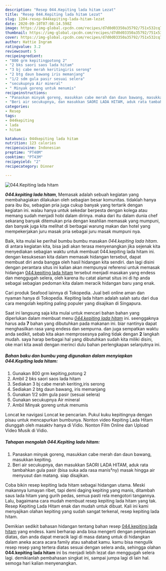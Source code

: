 ```yaml
---
description: "Resep 044.Kepiting lada hitam Lezat"
title: "Resep 044.Kepiting lada hitam Lezat"
slug: 1204-resep-044kepiting-lada-hitam-lezat
date: 2020-09-10T07:08:14.598Z
image: https://img-global.cpcdn.com/recipes/d7d0d03350a35792/751x532cq70/044kepiting-lada-hitam-foto-resep-utama.jpg
thumbnail: https://img-global.cpcdn.com/recipes/d7d0d03350a35792/751x532cq70/044kepiting-lada-hitam-foto-resep-utama.jpg
cover: https://img-global.cpcdn.com/recipes/d7d0d03350a35792/751x532cq70/044kepiting-lada-hitam-foto-resep-utama.jpg
author: Hattie Ingram
ratingvalue: 3.2
reviewcount: 5
recipeingredient:
- "800 grm kepitingpotong 2"
- "2 bks saori saos lada hitam"
- "3 bj cabe merah keritingiris serong"
- "2 btg daun bawang iris memanjang"
- "1/2 sdm gula pasir sesuai selera"
- "secukupnya Air mineral"
- " Minyak goreng untuk menumis"
recipeinstructions:
- "Panaskan minyak goreng, masukkan cabe merah dan daun bawang, masukkan kepiting."
- "Beri air secukupnya, dan masukkan SAORI LADA HITAM, aduk rata tambahkan gula pasir (bisa suka ada rasa manis²ny) masak hingga air menyusut dan matang. siap disajikan."
categories:
- Resep
tags:
- 044kepiting
- lada
- hitam

katakunci: 044kepiting lada hitam 
nutrition: 123 calories
recipecuisine: Indonesian
preptime: "PT40M"
cooktime: "PT43M"
recipeyield: "2"
recipecategory: Dinner

---
```



![044.Kepiting lada hitam](https://img-global.cpcdn.com/recipes/d7d0d03350a35792/751x532cq70/044kepiting-lada-hitam-foto-resep-utama.jpg)

<b><i>044.kepiting lada hitam</i></b>, Memasak adalah sebuah kegiatan yang membahagiakan dilakukan oleh sebagian besar komunitas. tidaklah hanya para ibu ibu, sebagian pria juga cukup banyak yang tertarik dengan kegiatan ini. walau hanya untuk sekedar berpesta dengan kolega atau memang sudah menjadi hobi dalam dirinya. maka dari itu dalam dunia chef sekarang banyak ditemukan pria dengan keahlian memasak yang mumpuni, dan banyak juga kita melihat di berbagai warung makan dan hotel yang mempekerjakan juru masak pria sebagai juru masak mumpuni nya.

Baik, kita mulai ke perihal bumbu bumbu masakan <i>044.kepiting lada hitam</i>. di antara kegiatan kita, bisa jadi akan terasa menyenangkan jika sejenak kita menyediakan sebagian waktu untuk membuat 044.kepiting lada hitam ini. dengan kesuksesan kita dalam memasak hidangan tersebut, dapat membuat diri anda bangga oleh hasil hidangan kita sendiri. dan lagi disini dengan perantara situs ini kalian akan mempunyai referensi untuk memasak hidangan <u>044.kepiting lada hitam</u> tersebut menjadi masakan yang endess dan menggugah selera, oleh karena itu catat alamat situs ini di hp anda sebagai sebagian pedoman kita dalam meracik hidangan baru yang enak.

Cari produk Seafood lainnya di Tokopedia. Jual beli online aman dan nyaman hanya di Tokopedia. Kepiting lada hitam adalah salah satu dari dua cara mengolah kepiting paling populer yang disajikan di Singapura.


Saat ini langsung saja kita mulai untuk mencari bahan bahan yang diperlukan dalam membuat menu <u><i>044.kepiting lada hitam</i></u> ini. seenggaknya harus ada <b>7</b> bahan yang dibutuhkan pada makanan ini. biar nantinya dapat menghasilkan rasa yang endess dan sempurna. dan juga sempatkan waktu anda sedikit, sebab kita akan memprosesnya paling tidak dengan <b>2</b> langkah mudah. saya harap berbagai hal yang dibutuhkan sudah kita miliki disini, oke mari kita awali dengan merinci dulu bahan perlengkapan selanjutnya ini.

<!--inarticleads1-->

##### Bahan baku dan bumbu yang digunakan dalam menyiapkan 044.Kepiting lada hitam:

1. Gunakan 800 grm kepiting,potong 2
1. Ambil 2 bks saori saos lada hitam
1. Sediakan 3 bj cabe merah keriting,iris serong
1. Sediakan 2 btg daun bawang, iris memanjang
1. Gunakan 1/2 sdm gula pasir (sesuai selera)
1. Gunakan secukupnya Air mineral
1. Ambil  Minyak goreng untuk menumis


Loncat ke navigasi Loncat ke pencarian. Pukul kuku kepitingnya dengan pisau untuk mencapurkan bumbunya. Nonton video Kepiting Lada Hitam diunggah oleh masaktv hanya di Vidio. Nonton Film Online dan Upload Video Musik di Vidio. 

<!--inarticleads2-->

##### Tahapan mengolah 044.Kepiting lada hitam:

1. Panaskan minyak goreng, masukkan cabe merah dan daun bawang, masukkan kepiting.
1. Beri air secukupnya, dan masukkan SAORI LADA HITAM, aduk rata tambahkan gula pasir (bisa suka ada rasa manis²ny) masak hingga air menyusut dan matang. siap disajikan.


Coba bikin resep kepiting lada hitam sebagai hidangan utama. Meski makannya lumayan ribet, tapi demi daging kepiting yang manis, ditambah saus lada hitam yang gurih pedas, semua pasti rela mengotori tangannya. Lalu, bagaimana cara mudah membuat resep kepiting lada hitam yang tak. Resep Kepiting Lada Hitam enak dan mudah untuk dibuat. Kali ini kami menyajikan olahan kepiting yang sudah sangat terkenal, resep kepiting lada hitam. 

Demikian sedikit bahasan hidangan tentang bahan resep <u>044.kepiting lada hitam</u> yang endess. kami berharap anda bisa mengerti dengan penjelasan diatas, dan anda dapat meracik lagi di masa datang untuk di hidangkan dalam aneka acara acara family atau sahabat kamu. kamu bisa mengulik resep resep yang tertera diatas sesuai dengan selera anda, sehingga olahan <b>044.kepiting lada hitam</b> ini bs menjadi lebih lezat dan menggugah selera lagi. demikianlah pembahasan singkat ini, sampai jumpa lagi di lain hal. semoga hari kalian menyenangkan.
